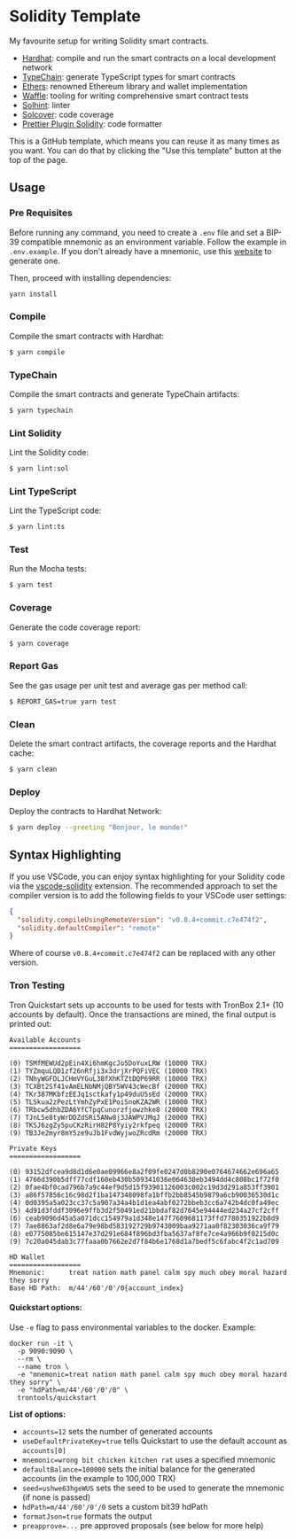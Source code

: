 # Solidity Template

My favourite setup for writing Solidity smart contracts.

- [Hardhat](https://github.com/nomiclabs/hardhat): compile and run the smart contracts on a local development network
- [TypeChain](https://github.com/ethereum-ts/TypeChain): generate TypeScript types for smart contracts
- [Ethers](https://github.com/ethers-io/ethers.js/): renowned Ethereum library and wallet implementation
- [Waffle](https://github.com/EthWorks/Waffle): tooling for writing comprehensive smart contract tests
- [Solhint](https://github.com/protofire/solhint): linter
- [Solcover](https://github.com/sc-forks/solidity-coverage): code coverage
- [Prettier Plugin Solidity](https://github.com/prettier-solidity/prettier-plugin-solidity): code formatter

This is a GitHub template, which means you can reuse it as many times as you want. You can do that by clicking the "Use this
template" button at the top of the page.

## Usage

### Pre Requisites

Before running any command, you need to create a `.env` file and set a BIP-39 compatible mnemonic as an environment
variable. Follow the example in `.env.example`. If you don't already have a mnemonic, use this [website](https://iancoleman.io/bip39/) to generate one.

Then, proceed with installing dependencies:

```sh
yarn install
```

### Compile

Compile the smart contracts with Hardhat:

```sh
$ yarn compile
```

### TypeChain

Compile the smart contracts and generate TypeChain artifacts:

```sh
$ yarn typechain
```

### Lint Solidity

Lint the Solidity code:

```sh
$ yarn lint:sol
```

### Lint TypeScript

Lint the TypeScript code:

```sh
$ yarn lint:ts
```

### Test

Run the Mocha tests:

```sh
$ yarn test
```

### Coverage

Generate the code coverage report:

```sh
$ yarn coverage
```

### Report Gas

See the gas usage per unit test and average gas per method call:

```sh
$ REPORT_GAS=true yarn test
```

### Clean

Delete the smart contract artifacts, the coverage reports and the Hardhat cache:

```sh
$ yarn clean
```

### Deploy

Deploy the contracts to Hardhat Network:

```sh
$ yarn deploy --greeting "Bonjour, le monde!"
```

## Syntax Highlighting

If you use VSCode, you can enjoy syntax highlighting for your Solidity code via the
[vscode-solidity](https://github.com/juanfranblanco/vscode-solidity) extension. The recommended approach to set the
compiler version is to add the following fields to your VSCode user settings:

```json
{
  "solidity.compileUsingRemoteVersion": "v0.8.4+commit.c7e474f2",
  "solidity.defaultCompiler": "remote"
}
```

Where of course `v0.8.4+commit.c7e474f2` can be replaced with any other version.

### Tron Testing

Tron Quickstart sets up accounts to be used for tests with TronBox 2.1+ (10 accounts by default). Once the transactions are mined, the final output is printed out:

```
Available Accounts
==================

(0) TSMfMEWUd2pEin4Xi6hmKgcJo5DoYuxLRW (10000 TRX)
(1) TYZmquLQD1zf26nRfji3x3drjXrPQFiVEC (10000 TRX)
(2) TNhyWGFDLJCHmVYGuL38fXhKTZtDQP69RR (10000 TRX)
(3) TCXBt2Sf41vAmELNbNMjQBY5WV43cWecBf (20000 TRX)
(4) TKr387MKbfzEEJq1sctkafy1p49duU5sEd (20000 TRX)
(5) TLSkua2zPezLtYmhZyPxE1PoiSnoKZA2WR (10000 TRX)
(6) TRbcw5dhbZDA6YfCTpqCunorzfjowzhke8 (20000 TRX)
(7) TJnL5e8tyWrDDZdSRi5ANw8j3JAWPVJMqJ (20000 TRX)
(8) TKSJ6zgZy5puCKzRirH82P8Yyiy2rkfpeq (20000 TRX)
(9) TB3Je2myr8mY5ze9uJb1FvdWyjwoZRcdRm (20000 TRX)

Private Keys
==================

(0) 93152dfcea9d8d1d6e0ae09966e8a2f09fe0247d0b8290e0764674662e696a65
(1) 4766d390b5dff77cdf160eb430b509341036e064630eb3494dd4c808bc1f72f0
(2) 0fae4bf0cad796b7a9c44ef9d5d15f93901126003c002c19d3d291a853ff3901
(3) a86f57856c16c98d2f1ba147348098fa1bffb2bb8545b9879a6cb90036530d1c
(4) 0d0395a5a023cc37c5a907a34a4b1d1ea4abf0272bbeb3cc6a742b4dc0fa49ec
(5) 4d91d3fddf3096e9ffb3d2f50491ed21bbdaf82d7645e94444ed234a27cf2cff
(6) ceab9096d45a5a071dcc154979a1d348e147f7609681173ffd7780351922b8d9
(7) 7ae8863af2d8e6a79e98bd583192729b9743009baa9271aa0f82303036ca9f79
(8) e0775085be615147e37d291e684f896bd3fba5637af8fe7ce4a966b9f0215d0c
(9) 7c20a045dab3c77faaa0b7662e2d7f84b6e1768d1a7bedf5c6fabc4f2c1ad709

HD Wallet
==================
Mnemonic:      treat nation math panel calm spy much obey moral hazard they sorry
Base HD Path:  m/44'/60'/0'/0{account_index}
```

#### Quickstart options:

Use `-e` flag to pass environmental variables to the docker.
Example:

```
docker run -it \
  -p 9090:9090 \
  --rm \
  --name tron \
  -e "mnemonic=treat nation math panel calm spy much obey moral hazard they sorry" \
  -e "hdPath=m/44'/60'/0'/0" \
  trontools/quickstart
```

**List of options:**

- `accounts=12` sets the number of generated accounts
- `useDefaultPrivateKey=true` tells Quickstart to use the default account as `accounts[0]`
- `mnemonic=wrong bit chicken kitchen rat` uses a specified mnemonic
- `defaultBalance=100000` sets the initial balance for the generated accounts (in the example to 100,000 TRX)
- `seed=ushwe63hgeWUS` sets the seed to be used to generate the mnemonic (if none is passed)
- `hdPath=m/44'/60'/0'/0` sets a custom bit39 hdPath
- `formatJson=true` formats the output
- `preapprove=...` pre approved proposals (see below for more help)
